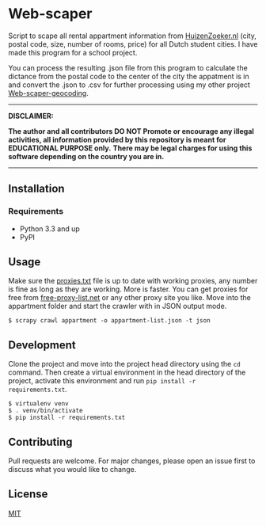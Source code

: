 # Web-scaper

Script to scape all rental appartment information from [HuizenZoeker.nl](https://www.huizenzoeker.nl) (city, postal code, size, number of rooms, price) for all Dutch student cities. I have made this program for a school project.

You can process the resulting .json file from this program to calculate the dictance from the postal code to the center of the city the appatment is in and convert the .json to .csv for further processing using my other project [Web-scaper-geocoding](https://github.com/bob-swinkels/Web-scraper-geocoding).

---
**DISCLAIMER:**

**The author and all contributors DO NOT Promote or encourage any illegal activities, all information provided by this repository is meant for EDUCATIONAL PURPOSE only.** **There may be legal charges for using this software depending on the country you are in.**

---

## Installation
### Requirements
* Python 3.3 and up
* PyPI

## Usage
Make sure the [proxies.txt](appartment\appartment\proxies.txt) file is up to date with working proxies, any number is fine as long as they are working. More is faster. You can get proxies for free from [free-proxy-list.net](https://free-proxy-list.net/) or any other proxy site you like.
Move into the appartment folder and start the crawler with in JSON output mode.
```
$ scrapy crawl appartment -o appartment-list.json -t json
```

## Development
Clone the project and move into the project head directory using the ```cd``` command. Then create a virtual environment in the head directory of the project, activate this environment and run ```pip install -r requirements.txt```.
```
$ virtualenv venv
$ . venv/bin/activate
$ pip install -r requirements.txt
```

## Contributing
Pull requests are welcome. For major changes, please open an issue first to discuss what you would like to change.

## License
[MIT](LICENCE)